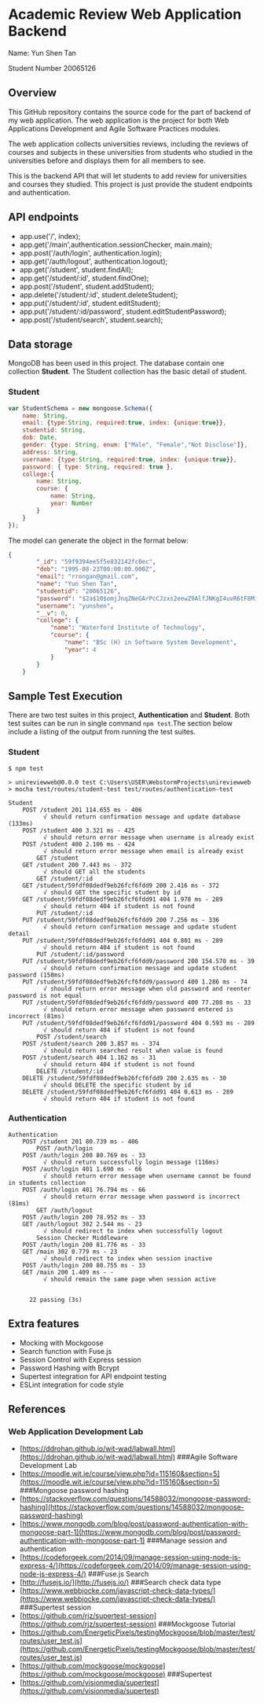 # Academic Review Web Application Backend
Name: Yun Shen Tan

Student Number 20065126
## Overview
This GitHub repository contains the source code for the part of backend of my web application.
The web application is the project for both Web Applications Development and Agile Software Practices modules.

The web application collects universities reviews, including the reviews of courses and subjects in these universities 
from students who studied in the universities before and displays them for all members to see.

This is the backend API that will let students to add review for universities and courses they studied. This project is 
just provide the student endpoints and authentication.

## API endpoints
+ app.use('/', index);
+ app.get('/main',authentication.sessionChecker, main.main);
+ app.post('/auth/login', authentication.login);
+ app.get('/auth/logout', authentication.logout);
+ app.get('/student', student.findAll);
+ app.get('/student/:id', student.findOne);
+ app.post('/student', student.addStudent);
+ app.delete('/student/:id', student.deleteStudent);
+ app.put('/student/:id', student.editStudent);
+ app.put('/student/:id/password', student.editStudentPassword);
+ app.post('/student/search', student.search);

## Data storage
MongoDB has been used in this project. The database contain one collection __Student__. The Student collection has the basic detail of student.

### Student
````js
var StudentSchema = new mongoose.Schema({
    name: String,
    email: {type:String, required:true, index: {unique:true}},
    studentid: String,
    dob: Date,
    gender: {type: String, enum: ["Male", "Female","Not Disclose"]},
    address: String,
    username: {type:String, required:true, index: {unique:true}},
    password: { type: String, required: true },
    college:{
        name: String,
        course: {
            name: String,
            year: Number
        }
    }
});
````
The model can generate the object in the format below:
````json
{
        "_id": "59f9394ee5f5e832142fc0ec",
        "dob": "1995-08-23T00:00:00.000Z",
        "email": "rrongan@gmail.com",
        "name": "Yun Shen Tan",
        "studentid": "20065126",
        "password": "$2a$10$omjJnqZNeGArPcCJzxs2eewZ9AlfJNKgI4uvR6tF8MiMbTdb3dREC",
        "username": "yunshen",
        "__v": 0,
        "college": {
            "name": "Waterford Institute of Technology",
            "course": {
                "name": "BSc (H) in Software System Development",
                "year": 4
            }
        }
    }
````

## Sample Test Execution
There are two test suites in this project, __Authentication__ and __Student__. Both test suites can be run in single 
command `npm test`.The section below include a listing of 
the output from running the test suites.

### Student

    $ npm test
    
    > unireviewweb@0.0.0 test C:\Users\USER\WebstormProjects\unireviewweb
    > mocha test/routes/student-test test/routes/authentication-test
    
    Student
        POST /student 201 114.655 ms - 406
              √ should return confirmation message and update database (133ms)
        POST /student 400 3.321 ms - 425
              √ should return error message when username is already exist
        POST /student 400 2.106 ms - 424
              √ should return error message when email is already exist
            GET /student
        GET /student 200 7.443 ms - 372
              √ should GET all the students
            GET /student/:id
        GET /student/59fdf08dedf9eb26fcf6fdd9 200 2.416 ms - 372
              √ should GET the specific student by id
        GET /student/59fdf08dedf9eb26fcf6fdd91 404 1.978 ms - 289
              √ should return 404 if student is not found
            PUT /student/:id
        PUT /student/59fdf08dedf9eb26fcf6fdd9 200 7.256 ms - 336
              √ should return confirmation message and update student detail
        PUT /student/59fdf08dedf9eb26fcf6fdd91 404 0.801 ms - 289
              √ should return 404 if student is not found
            PUT /student/:id/password
        PUT /student/59fdf08dedf9eb26fcf6fdd9/password 200 154.570 ms - 39
              √ should return confirmation message and update student password (158ms)
        PUT /student/59fdf08dedf9eb26fcf6fdd9/password 400 1.286 ms - 74
              √ should return error message when old password and reenter password is not equal
        PUT /student/59fdf08dedf9eb26fcf6fdd9/password 400 77.208 ms - 33
              √ should return error message when password entered is incorrect (81ms)
        PUT /student/59fdf08dedf9eb26fcf6fdd91/password 404 0.593 ms - 289
              √ should return 404 if student is not found
            POST /student/search
        POST /student/search 200 3.857 ms - 374
              √ should return searched result when value is found
        POST /student/search 404 1.162 ms - 31
              √ should return 404 if student is not found
            DELETE /student/:id
        DELETE /student/59fdf08dedf9eb26fcf6fdd9 200 2.635 ms - 30
              √ should DELETE the specific student by id
        DELETE /student/59fdf08dedf9eb26fcf6fdd91 404 0.613 ms - 289
              √ should return 404 if student is not found

### Authentication

    Authentication
        POST /student 201 80.739 ms - 406
            POST /auth/login
        POST /auth/login 200 80.769 ms - 33
              √ should return successfully login message (116ms)
        POST /auth/login 401 1.690 ms - 66
              √ should return error message when username cannot be found in students collection
        POST /auth/login 401 76.794 ms - 66
              √ should return error message when password is incorrect (81ms)
            GET /auth/logout
        POST /auth/login 200 78.952 ms - 33
        GET /auth/logout 302 2.544 ms - 23
              √ should redirect to index when successfully logout
            Session Checker Middleware
        POST /auth/login 200 81.776 ms - 33
        GET /main 302 0.779 ms - 23
              √ should redirect to index when session inactive
        POST /auth/login 200 80.755 ms - 33
        GET /main 200 1.409 ms - -
              √ should remain the same page when session active
        
        
          22 passing (3s)

## Extra features
+ Mocking with Mockgoose
+ Search function with Fuse.js
+ Session Control with Express session
+ Password Hashing with Bcrypt
+ Supertest integration for API endpoint testing
+ ESLint integration for code style


## References

### Web Application Development Lab

+ [https://ddrohan.github.io/wit-wad/labwall.html](https://ddrohan.github.io/wit-wad/labwall.html)
###Agile Software Development Lab
+ [https://moodle.wit.ie/course/view.php?id=115160&section=5](https://moodle.wit.ie/course/view.php?id=115160&section=5)
###Mongoose password hashing
+ [https://stackoverflow.com/questions/14588032/mongoose-password-hashing](https://stackoverflow.com/questions/14588032/mongoose-password-hashing)
+ [https://www.mongodb.com/blog/post/password-authentication-with-mongoose-part-1](https://www.mongodb.com/blog/post/password-authentication-with-mongoose-part-1)
###Manage session and authentication
+ [https://codeforgeek.com/2014/09/manage-session-using-node-js-express-4/](https://codeforgeek.com/2014/09/manage-session-using-node-js-express-4/)
###Fuse.js Search
+ [http://fusejs.io/](http://fusejs.io/)
###Search check data type
+ [https://www.webbjocke.com/javascript-check-data-types/](https://www.webbjocke.com/javascript-check-data-types/)
###Supertest session
+ [https://github.com/rjz/supertest-session](https://github.com/rjz/supertest-session)
###Mockgoose Tutorial
+ [https://github.com/EnergeticPixels/testingMockgoose/blob/master/test/routes/user_test.js](https://github.com/EnergeticPixels/testingMockgoose/blob/master/test/routes/user_test.js)
+ [https://github.com/mockgoose/mockgoose](https://github.com/mockgoose/mockgoose)
###Supertest 
+ [https://github.com/visionmedia/supertest](https://github.com/visionmedia/supertest)
